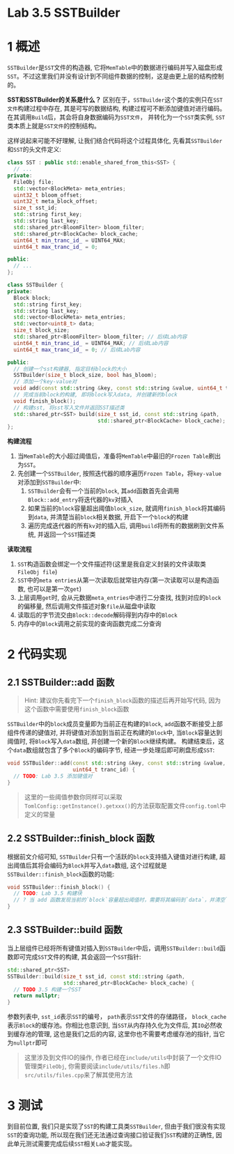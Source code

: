 # Lab 3.5 SSTBuilder
# 1 概述
`SSTBuilder`是`SST`文件的构造器, 它将`MemTable`中的数据进行编码并写入磁盘形成`SST`。不过这里我们并没有设计到不同组件数据的控制，这是由更上层的结构控制的。

**SST和SSTBuilder的关系是什么？**
区别在于，`SSTBuilder`这个类的实例只在`SST文件`构建过程中存在, 其是可写的数据结构, 构建过程可不断添加键值对进行编码。在其调用`Build`后，其会将自身数据编码为`SST文件`， 并转化为一个`SST`类实例, `SST`类本质上就是`SST文件`的控制结构。

这样说起来可能不好理解, 让我们结合代码将这个过程具体化, 先看其`SSTBuilder`和`SST`的头文件定义:
```cpp
class SST : public std::enable_shared_from_this<SST> {
  // ...  
private:
  FileObj file;
  std::vector<BlockMeta> meta_entries;
  uint32_t bloom_offset;
  uint32_t meta_block_offset;
  size_t sst_id;
  std::string first_key;
  std::string last_key;
  std::shared_ptr<BloomFilter> bloom_filter;
  std::shared_ptr<BlockCache> block_cache;
  uint64_t min_tranc_id_ = UINT64_MAX;
  uint64_t max_tranc_id_ = 0;

public:
  // ...
};

class SSTBuilder {
private:
  Block block;
  std::string first_key;
  std::string last_key;
  std::vector<BlockMeta> meta_entries;
  std::vector<uint8_t> data;
  size_t block_size;
  std::shared_ptr<BloomFilter> bloom_filter; // 后续Lab内容
  uint64_t min_tranc_id_ = UINT64_MAX; // 后续Lab内容
  uint64_t max_tranc_id_ = 0; // 后续Lab内容

public:
  // 创建一个sst构建器, 指定目标block的大小
  SSTBuilder(size_t block_size, bool has_bloom); 
  // 添加一个key-value对
  void add(const std::string &key, const std::string &value, uint64_t tranc_id);
  // 完成当前block的构建, 即将block写入data, 并创建新的block
  void finish_block();
  // 构建sst, 将sst写入文件并返回SST描述类
  std::shared_ptr<SST> build(size_t sst_id, const std::string &path,
                             std::shared_ptr<BlockCache> block_cache);
};
```

**构建流程**

1. 当`MemTable`的大小超过阈值后，准备将`MemTable`中最旧的`Frozen Table`刷出为`SST`。
2. 先创建一个`SSTBuilder`, 按照迭代器的顺序遍历`Frozen Table`，将`key-value`对添加到`SSTBuilder`中:
   1. `SSTBuilder`会有一个当前的`block`, 其`add`函数首先会调用`Block::add_entry`将迭代器的`kv`对插入
   2. 如果当前的`block`容量超出阈值`block_size`, 就调用`finish_block`将其编码到`data`, 并清楚当前`block`相关数据, 开启下一个`block`的构建
   3. 遍历完成迭代器的所有`kv`对的插入后, 调用`build`将所有的数据刷到文件系统, 并返回一个`SST`描述类

**读取流程**

1. `SST`构造函数会绑定一个文件描述符(这里是我自定义封装的文件读取类`FileObj file`)
2. `SST`中的`meta entries`从第一次读取后就常驻内存(第一次读取可以是构造函数, 也可以是第一次`get`)
3. 上层调用`get`时, 会从元数据`meta_entries`中进行二分查找, 找到对应的`block`的偏移量, 然后调用文件描述对象`file`从磁盘中读取
4. 读取后的字节流交由`Block::decode`解码得到内存中的`Block`
5. 内存中的`Block`调用之前实现的查询函数完成二分查询

# 2 代码实现
## 2.1 SSTBuilder::add 函数
> Hint: 建议你先看完下一个`finish_block`函数的描述后再开始写代码, 因为这个函数中需要使用`finish_block`函数

`SSTBuilder`中的`block`成员变量即为当前正在构建的`Block`, `add`函数不断接受上部组件传递的键值对, 并将键值对添加到当前正在构建的`Block`中, 当`Block`容量达到阈值时, 将`Block`写入`data`数组, 并创建一个新的`Block`继续构建。
构建结束后，这个`data`数组就包含了多个`Block`的编码字节, 经进一步处理后即可刷盘形成`SST`:
```cpp
void SSTBuilder::add(const std::string &key, const std::string &value,
                     uint64_t tranc_id) {
  // TODO: Lab 3.5 添加键值对
}
```

> 这里的一些阈值参数你同样可以采取`TomlConfig::getInstance().getxxx()`的方法获取配置文件`config.toml`中定义的常量


## 2.2 SSTBuilder::finish_block 函数
根据前文介绍可知, `SSTBuilder`只有一个活跃的`block`支持插入键值对进行构建, 超出阈值后其将会编码为`Block`并写入`data`数组, 这个过程就是`SSTBuilder::finish_block`函数的功能:
```cpp
void SSTBuilder::finish_block() {
  // TODO: Lab 3.5 构建块
  // ? 当 add 函数发现当前的`block`容量超出阈值时，需要将其编码到`data`，并清空`block`
}
```

## 2.3 SSTBuilder::build 函数
当上层组件已经将所有键值对插入到`SSTBuilder`中后，调用`SSTBuilder::build`函数即可完成`SST`文件的构建, 其会返回一个`SST`指针:
```cpp
std::shared_ptr<SST>
SSTBuilder::build(size_t sst_id, const std::string &path,
                  std::shared_ptr<BlockCache> block_cache) {
  // TODO 3.5 构建一个SST
  return nullptr;
}
```

参数列表中, `sst_id`表示`SST`的编号， `path`表示`SST`文件的存储路径， `block_cache`表示`Block`的缓存池。你相比也意识到, 当`SST`从内存持久化为文件后, 其`IO`必然收到缓存池的管理, 这也是我们之后的内容, 这里你也不需要考虑缓存池的指针, 当它为`nullptr`即可

> 这里涉及到文件IO的操作, 作者已经在`include/utils`中封装了一个文件IO管理类`FileObj`, 你需要阅读`include/utils/files.h`即`src/utils/files.cpp`来了解其使用方法

# 3 测试
到目前位置, 我们只是实现了`SST`的构建工具类`SSTBuilder`, 但由于我们很没有实现`SST`的查询功能, 所以现在我们还无法通过查询接口验证我们`SST`构建的正确性, 因此单元测试需要完成后续`SST`相关`Lab`才能实现。